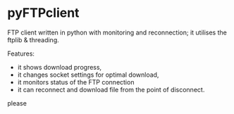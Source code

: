 pyFTPclient
===========

FTP client written in python with monitoring and reconnection; it utilises the ftplib & threading.

Features:
- it shows download progress,
- it changes socket settings for optimal download,  
- it monitors status of the FTP connection
- it can reconnect and download file from the point of disconnect.  


please

